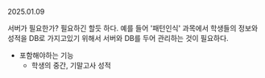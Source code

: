 
2025.01.09

서버가 필요한가?
	필요하긴 할듯 하다.
	예를 들어 '패턴인식' 과목에서 학생들의 정보와 성적을 DB로 가지고있기 위해서 서버와 DB를 두어 관리하는 것이 필요하다.

- 포함해야하는 기능
	- 학생의 중간, 기말고사 성적
